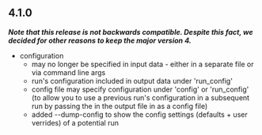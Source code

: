 
## 4.1.0

***Note that this release is not backwards compatible.  Despite this fact, we decided for other reasons to keep the major version 4.***

- configuration
  - may no longer be specified in input data - either in a separate file or via command line args
  - run's configuration included in output data under 'run_config'
  - config file may specify configuration under 'config' or 'run_config' (to allow you to use a previous run's configuration in a subsequent run by passing the in the output file in as a config file)
  - added --dump-config to show the config settings (defaults + user verrides) of a potential run
